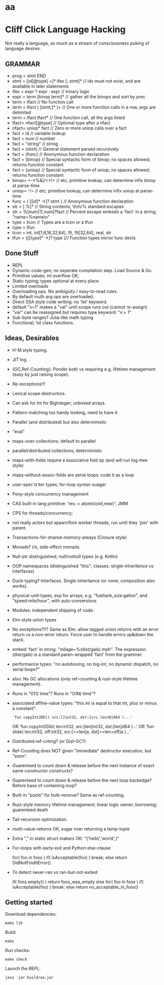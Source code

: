 # aa

Cliff Click Language Hacking
============================

Not really a language, as much as a stream of consciousness puking of language desires.

GRAMMAR
-------

*  prog = stmt END
*  stmt = [id[@type] =]* ifex [; stmt]* // ids must not exist, and are available in later statements
*  ifex = expr ? expr : expr   // trinary logic
*  expr = term [binop term]*   // gather all the binops and sort by prec
*  term = tfact                // No function call
*  term = tfact ( [stmt,]* )+  // One or more function calls in a row, args are delimited
*  term = tfact tfact*         // One function call, all the args listed
*  tfact= nfact[@type]         // Optional type after a nfact
*  nfact= uniop* fact          // Zero or more uniop calls over a fact
*  fact = id                   // variable lookup
*  fact = num                  // number
*  fact = "string"             // string
*  fact = (stmt)               // General statement parsed recursively
*  fact = {func}               // Anonymous function declaration
*  fact = {binop}              // Special syntactic form of binop; no spaces allowed; returns function constant
*  fact = {uniop}              // Special syntactic form of uniop; no spaces allowed; returns function constant
*  binop= +-*%&|/<>!=          // etc; primitive lookup; can determine infix binop at parse-time
*  uniop= -!~                  // etc; primitive lookup; can determine infix uniop at parse-time
*  func = { [[id]* ->]? stmt } // Anonymous function declaration
*  str  = [.\%]*               // String contents; \t\n\r\% standard escapes
*  str  = %[num]?[.num]?fact   // Percent escape embeds a 'fact' in a string; "name=%name\n"
*  type = tcon                 // Types are a tcon or a tfun
*  type = tfun
*  tcon = int, int[1,8,16,32,64], flt, flt[32,64], real, str
*  tfun = {[[type]* ->]? type }// Function types mirror func decls


Done Stuff
----------

* REPL
* Dynamic code-gen; no seperate compilation step.  Load Source & Go.
* Primitive values; int overflow OK;
* Static typing; types optional at every place.
* Limited overloads
* Overloading ops.  No ambiguity / easy-to-read rules.
* By default multi-arg ops are overloaded.
* Direct SSA style code writing; no 'let' keyword.
* default "x=1" makes a "val" until scope runs out (cannot re-assign)
* "var" can be reassigned but requires type keyword: "x:= 1"
* Sub-byte ranges?  Julia-like math typing
* Functional; 1st class functions.


Ideas, Desirables
-----------------

* H-M style typing.
* JIT'ing.
* {GC,Ref-Counting}: Ponder both vs requiring e.g. lifetime management (easy by just raising scope).
* No exceptions!!!
* Lexical scope destructors.
* Can ask for Int for BigInteger; unboxed arrays.
* Pattern-matching too handy looking, need to have it
* Parallel (and distributed) but also deterministic
* "eval"

* maps-over-collections; default to parallel
* parallel/distributed collections; deterministic
* maps-with-folds require a associative fold op (and will run log-tree style)
* maps-without-assoc-folds are serial loops: code it as a loop
* user-spec'd iter types; for-loop syntax-suagar

* Pony-style concurrency management
* CAS built-in lang primitive: 'res := atomic(old,new)'; JMM
* CPS for threads/concurrency;
* not really actors but spawn/fork worker threads, run until they 'join' with parent.
* Transactions-for-shared-memory-always (Closure style)

* Monads?  i/o, side-effect monads.

* Null-ptr distinguished; null/notnull types (e.g. Kotlin)
* OOP namespaces (distinguished "this"; classes; single-inheritence vs interfaces)
* Duck-typing?  Interfaces.  Single inheritance (or none; composition also works).
* physical-unit-types, esp for arrays; e.g. "fueltank_size:gallon", and "speed:mile/hour", with auto-conversions

* Modules: independent shipping of code.

* Elm-style union types

* No exceptions?!!?  Same as Elm: allow tagged union returns with an error return
  vs a non-error return.  Force user to handle errors up&down the stack.

* embed 'fact' in string: "milage=%(dist/gals) mph".  The expression (dist/gals) is
  a standard paren-wrapped 'fact' from the grammer.

* performance types: "no autoboxing, no big-int, no dynamic dispatch, no serial loops?"
* also: No GC allocations (only ref-counting & rust-style lifetime management).
* Runs in "O(1) time"?  Runs in "O(N) time"?
* associated affine-value types: "this int is equal to that int, plus or minus a constant".

      'fun copyInt2Dbl( src:[]int32, dst:[src.len+0]d64 )...'
    OR
      'fun copyInt2Dbl( len:int32, src:[len]int32, dst:[len]d64 )...'
    OR
      'fun slide( len:int32, off:int32, src:[>=len]a, dst[>=len+off]a )...'

* Distributed ref-cnting?  (or Dist-GC?)
* Ref-Counting does NOT given "immediate" destructor execution, but "soon".
* Guarenteed to count down & release before the next instance of exact same constructor constructs?
* Guarenteed to count down & release before the next loop backedge?  Before base of containing loop?
* Built-in "pools" for bulk-remove?  Same as ref-counting.
* Rust-style memory lifetime management; linear logic owner; borrowing; guarenteed death

* Tail-recursion optimization.

* multi-value-returns OK, sugar over returning a temp-tuple
* Extra "," in static struct makers OK: "{'hello','world',}"
* For-loops with early-exit and Python else-clause

    for( foo in foos )
      if( isAcceptable(foo) )
        break;
        else return DidNotFindItError()
          
* To detect never-ran vs ran-but-not-exited:
          
    if( foos.empty() ) return foos_was_empty
    else
      for( foo in foos )
        if( isAcceptable(foo) )
          break;
      else return no_acceptable_in_foos()

Getting started
---------------

Download dependencies:

    make lib

Build:

    make

Run checks:

    make check

Launch the REPL:

    java -jar build/aa.jar
